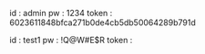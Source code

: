 id : admin
pw : 1234
token : 6023611848bfca271b0de4cb5db50064289b791d

id : test1
pw : !Q@W#E$R
token : 